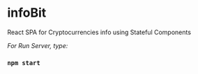 # infoBit
React SPA for Cryptocurrencies info using Stateful Components

*For Run Server, type:*
### `npm start`
